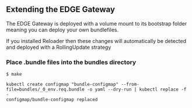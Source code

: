 ## Extending the EDGE Gateway
The EDGE Gateway is deployed with a volume mount to its bootstrap folder meaning you can deploy your own bundlefiles.

If you installed Reloader then these changes will automatically be detected and deployed with a RollingUpdate strategy

### Place .bundle files into the bundles directory

```
$ make

kubectl create configmap "bundle-configmap" --from-file=bundles/_0_env.req.bundle -o yaml --dry-run | kubectl replace -f -
configmap/bundle-configmap replaced
```
